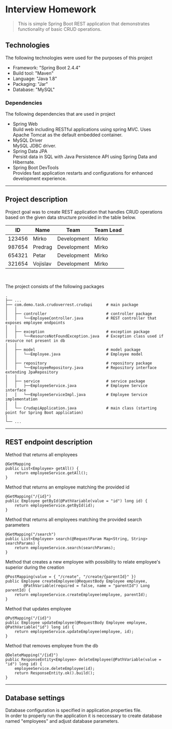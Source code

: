 # Interview Homework

>This is simple Spring Boot REST application that demonstrates functionality of basic CRUD operations.

## Technologies

The following technologies were used for the purposes of this project

- Framework:  "Spring Boot 2.4.4"
- Build tool: "Maven"
- Language:   "Java 1.8"
- Packaging:  "Jar"
- Database:   "MySQL"

### Dependencies

The following dependencies that are used in project

- Spring Web   
Build web including RESTful applications using spring MVC. Uses Apache Tomcat as the default embedded container.
- MySQL Driver  
MySQL JDBC driver.
- Spring Data JPA  
Persist data in SQL with Java Persistence API using Spring Data and Hibernate.
- Spring Boot DevTools  
Provides fast application restarts and configurations for enhanced development experience.

___

## Project description

Project goal was to create REST application that handles CRUD operations based on the given data structure provided in the table below.

| ID            | Name          | Team        | Team Lead |
| ------------- | ------------- | ----------- | --------- |
| 123456        | Mirko         | Development | Mirko     |
| 987654        | Predrag       | Development | Mirko     |
| 654321        | Petar         | Development | Mirko     |
| 321654        | Vojislav      | Development | Mirko     |

<br/>

The project consists of the following packages

    .
    ├── ...
    ├── com.demo.task.crudoverrest.crudapi      # main package
    │   │
    │   ├── controller                          # controller package
    │   │   └──EmployeeController.java          # REST controller that exposes employee endpoints
    │   │
    │   ├── exception                           # exception package
    │   │   └──ResourceNotFoundException.java   # Exception class used if resource not present in db
    │   │
    │   ├── model                               # model package
    │   │   └──Employee.java                    # Employee model
    │   │
    │   ├── repository                          # repository package
    │   │   └──EmployeeRepository.java          # Repository interface extending JpaRepository
    │   │
    │   ├── service                             # service package
    │   │   ├──EmployeeService.java             # Employee Service interface
    │   │   └──EmployeeServiceImpl.java         # Employee Service implementation
    │   │
    │   └── CrudapiApplication.java             # main class (starting point for Spring Boot application) 
    │
    └── ...

___
## REST endpoint description  

Method that returns all employees
```
@GetMapping
public List<Employee> getAll() {
    return employeeService.getAll();
}
```
Method that returns an employee matching the provided id
```
@GetMapping("/{id}")
public Employee getById(@PathVariable(value = "id") long id) {
    return employeeService.getById(id);
}
```
Method that returns all employees matching the provided search parameters
```
@GetMapping("/search")
public List<Employee> search(@RequestParam Map<String, String> searchParams) {
    return employeeService.search(searchParams);
}
```
Method that creates a new employee with possibility to relate employee's superior during the creation
```
@PostMapping(value = { "/create", "/create/{parentId}" })
public Employee createEmployee(@RequestBody Employee employee,
        @PathVariable(required = false, name = "parentId") Long parentId) {
    return employeeService.createEmployee(employee, parentId);
}
```
Method that updates employee
```
@PutMapping("/{id}")
public Employee updateEmployee(@RequestBody Employee employee, @PathVariable("id") long id) {
    return employeeService.updateEmployee(employee, id);
}
```
Method that removes employee from the db
```
@DeleteMapping("/{id}")
public ResponseEntity<Employee> deleteEmployee(@PathVariable(value = "id") long id) {
    employeeService.deleteEmployee(id);
    return ResponseEntity.ok().build();
}
```
___

## Database settings

Database configuration is specified in application.properties file.  
In order to properly run the application it is neccessary to create database named "employees" and adjust database parameters.

